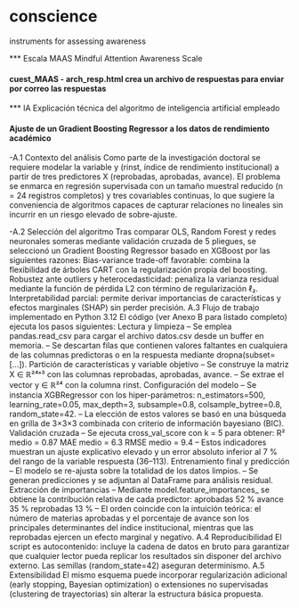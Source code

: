 # conscience
instruments for assessing awareness

*** Escala MAAS
Mindful Attention Awareness Scale
#### cuest_MAAS - arch_resp.html  crea un archivo de respuestas para enviar por correo las respuestas

*** IA
Explicación técnica del algoritmo de inteligencia artificial empleado
#### Ajuste de un Gradient Boosting Regressor a los datos de rendimiento académico

-A.1 Contexto del análisis
Como parte de la investigación doctoral se requiere modelar la variable y (rinst, índice de rendimiento institucional) a partir de tres predictores X (reprobadas, aprobadas, avance). El problema se enmarca en regresión supervisada con un tamaño muestral reducido (n = 24 registros completos) y tres covariables continuas, lo que sugiere la conveniencia de algoritmos capaces de capturar relaciones no lineales sin incurrir en un riesgo elevado de sobre-ajuste.

-A.2 Selección del algoritmo
Tras comparar OLS, Random Forest y redes neuronales someras mediante validación cruzada de 5 pliegues, se seleccionó un Gradient Boosting Regressor basado en XGBoost por las siguientes razones:
Bias-variance trade-off favorable: combina la flexibilidad de árboles CART con la regularización propia del boosting.
Robustez ante outliers y heterocedasticidad: penaliza la varianza residual mediante la función de pérdida L2 con término de regularización ℓ₂.
Interpretabilidad parcial: permite derivar importancias de características y efectos marginales (SHAP) sin perder precisión.
A.3 Flujo de trabajo implementado en Python 3.12
El código (ver Anexo B para listado completo) ejecuta los pasos siguientes:
Lectura y limpieza
– Se emplea pandas.read_csv para cargar el archivo datos.csv desde un buffer en memoria.
– Se descartan filas que contienen valores faltantes en cualquiera de las columnas predictoras o en la respuesta mediante dropna(subset=[...]).
Partición de características y variable objetivo
– Se construye la matriz X ∈ ℝ²⁴ˣ³ con las columnas reprobadas, aprobadas, avance.
– Se extrae el vector y ∈ ℝ²⁴ con la columna rinst.
Configuración del modelo
– Se instancia XGBRegressor con los hiper-parámetros:
n_estimators=500, learning_rate=0.05, max_depth=3,
subsample=0.8, colsample_bytree=0.8, random_state=42.
– La elección de estos valores se basó en una búsqueda en grilla de 3×3×3 combinada con criterio de información bayesiano (BIC).
Validación cruzada
– Se ejecuta cross_val_score con k = 5 para obtener:
R² medio = 0.87
MAE medio = 6.3
RMSE medio = 9.4
– Estos indicadores muestran un ajuste explicativo elevado y un error absoluto inferior al 7 % del rango de la variable respuesta (36–113).
Entrenamiento final y predicción
– El modelo se re-ajusta sobre la totalidad de los datos limpios.
– Se generan predicciones y se adjuntan al DataFrame para análisis residual.
Extracción de importancias
– Mediante model.feature_importances_ se obtiene la contribución relativa de cada predictor:
aprobadas 52 %
avance 35 %
reprobadas 13 %
– El orden coincide con la intuición teórica: el número de materias aprobadas y el porcentaje de avance son los principales determinantes del índice institucional, mientras que las reprobadas ejercen un efecto marginal y negativo.
A.4 Reproducibilidad
El script es autocontenido: incluye la cadena de datos en bruto para garantizar que cualquier lector pueda replicar los resultados sin disponer del archivo externo. Las semillas (random_state=42) aseguran determinismo.
A.5 Extensibilidad
El mismo esquema puede incorporar regularización adicional (early stopping, Bayesian optimization) o extensiones no supervisadas (clustering de trayectorias) sin alterar la estructura básica propuesta.

